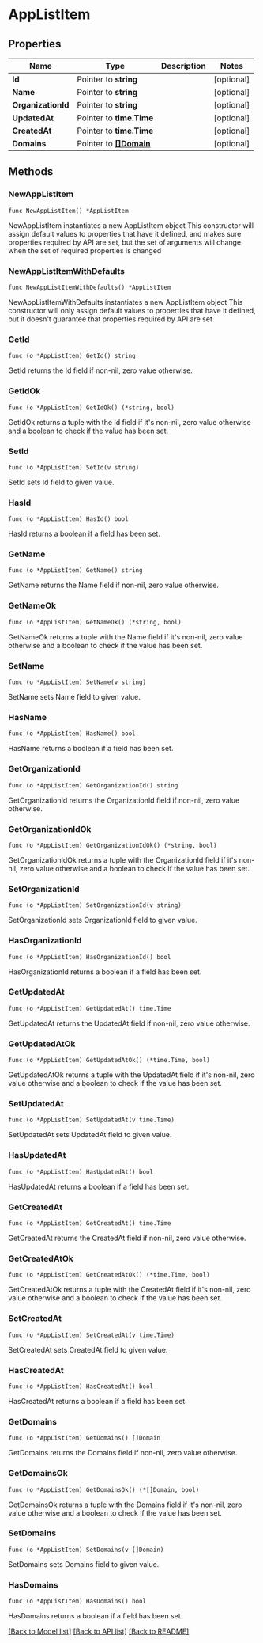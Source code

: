 # AppListItem

## Properties

Name | Type | Description | Notes
------------ | ------------- | ------------- | -------------
**Id** | Pointer to **string** |  | [optional] 
**Name** | Pointer to **string** |  | [optional] 
**OrganizationId** | Pointer to **string** |  | [optional] 
**UpdatedAt** | Pointer to **time.Time** |  | [optional] 
**CreatedAt** | Pointer to **time.Time** |  | [optional] 
**Domains** | Pointer to [**[]Domain**](Domain.md) |  | [optional] 

## Methods

### NewAppListItem

`func NewAppListItem() *AppListItem`

NewAppListItem instantiates a new AppListItem object
This constructor will assign default values to properties that have it defined,
and makes sure properties required by API are set, but the set of arguments
will change when the set of required properties is changed

### NewAppListItemWithDefaults

`func NewAppListItemWithDefaults() *AppListItem`

NewAppListItemWithDefaults instantiates a new AppListItem object
This constructor will only assign default values to properties that have it defined,
but it doesn't guarantee that properties required by API are set

### GetId

`func (o *AppListItem) GetId() string`

GetId returns the Id field if non-nil, zero value otherwise.

### GetIdOk

`func (o *AppListItem) GetIdOk() (*string, bool)`

GetIdOk returns a tuple with the Id field if it's non-nil, zero value otherwise
and a boolean to check if the value has been set.

### SetId

`func (o *AppListItem) SetId(v string)`

SetId sets Id field to given value.

### HasId

`func (o *AppListItem) HasId() bool`

HasId returns a boolean if a field has been set.

### GetName

`func (o *AppListItem) GetName() string`

GetName returns the Name field if non-nil, zero value otherwise.

### GetNameOk

`func (o *AppListItem) GetNameOk() (*string, bool)`

GetNameOk returns a tuple with the Name field if it's non-nil, zero value otherwise
and a boolean to check if the value has been set.

### SetName

`func (o *AppListItem) SetName(v string)`

SetName sets Name field to given value.

### HasName

`func (o *AppListItem) HasName() bool`

HasName returns a boolean if a field has been set.

### GetOrganizationId

`func (o *AppListItem) GetOrganizationId() string`

GetOrganizationId returns the OrganizationId field if non-nil, zero value otherwise.

### GetOrganizationIdOk

`func (o *AppListItem) GetOrganizationIdOk() (*string, bool)`

GetOrganizationIdOk returns a tuple with the OrganizationId field if it's non-nil, zero value otherwise
and a boolean to check if the value has been set.

### SetOrganizationId

`func (o *AppListItem) SetOrganizationId(v string)`

SetOrganizationId sets OrganizationId field to given value.

### HasOrganizationId

`func (o *AppListItem) HasOrganizationId() bool`

HasOrganizationId returns a boolean if a field has been set.

### GetUpdatedAt

`func (o *AppListItem) GetUpdatedAt() time.Time`

GetUpdatedAt returns the UpdatedAt field if non-nil, zero value otherwise.

### GetUpdatedAtOk

`func (o *AppListItem) GetUpdatedAtOk() (*time.Time, bool)`

GetUpdatedAtOk returns a tuple with the UpdatedAt field if it's non-nil, zero value otherwise
and a boolean to check if the value has been set.

### SetUpdatedAt

`func (o *AppListItem) SetUpdatedAt(v time.Time)`

SetUpdatedAt sets UpdatedAt field to given value.

### HasUpdatedAt

`func (o *AppListItem) HasUpdatedAt() bool`

HasUpdatedAt returns a boolean if a field has been set.

### GetCreatedAt

`func (o *AppListItem) GetCreatedAt() time.Time`

GetCreatedAt returns the CreatedAt field if non-nil, zero value otherwise.

### GetCreatedAtOk

`func (o *AppListItem) GetCreatedAtOk() (*time.Time, bool)`

GetCreatedAtOk returns a tuple with the CreatedAt field if it's non-nil, zero value otherwise
and a boolean to check if the value has been set.

### SetCreatedAt

`func (o *AppListItem) SetCreatedAt(v time.Time)`

SetCreatedAt sets CreatedAt field to given value.

### HasCreatedAt

`func (o *AppListItem) HasCreatedAt() bool`

HasCreatedAt returns a boolean if a field has been set.

### GetDomains

`func (o *AppListItem) GetDomains() []Domain`

GetDomains returns the Domains field if non-nil, zero value otherwise.

### GetDomainsOk

`func (o *AppListItem) GetDomainsOk() (*[]Domain, bool)`

GetDomainsOk returns a tuple with the Domains field if it's non-nil, zero value otherwise
and a boolean to check if the value has been set.

### SetDomains

`func (o *AppListItem) SetDomains(v []Domain)`

SetDomains sets Domains field to given value.

### HasDomains

`func (o *AppListItem) HasDomains() bool`

HasDomains returns a boolean if a field has been set.


[[Back to Model list]](../README.md#documentation-for-models) [[Back to API list]](../README.md#documentation-for-api-endpoints) [[Back to README]](../README.md)


